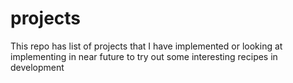 # projects

This repo has list of projects that I have implemented or looking at implementing in near future to try out some interesting recipes in development
